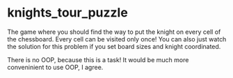 # knights_tour_puzzle
The game where you should find the way to put the knight on every cell of the chessboard. 
Every cell can be visited only once! 
You can also just watch the solution for this problem if you set board sizes and knight coordinated.

There is no OOP, because this is a task! It would be much more conveninient to use OOP, I agree.
